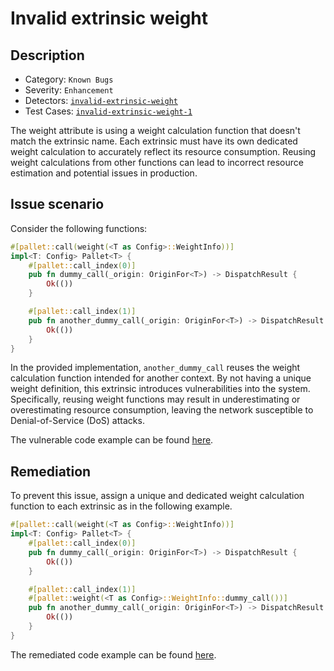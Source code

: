 # Invalid extrinsic weight

## Description

- Category: `Known Bugs`
- Severity: `Enhancement`
- Detectors: [`invalid-extrinsic-weight`](https://github.com/CoinFabrik/scout-audit/tree/main/detectors/substrate-pallets/invalid-extrinsic-weight)
- Test Cases: [`invalid-extrinsic-weight-1`](https://github.com/CoinFabrik/scout-audit/tree/main/test-cases/substrate-pallets/invalid-extrinsic-weight)

The weight attribute is using a weight calculation function that doesn't match the extrinsic name. Each extrinsic must have its own dedicated weight calculation to accurately reflect its resource consumption. Reusing weight calculations from other functions can lead to incorrect resource estimation and potential issues in production.

## Issue scenario

Consider the following functions:

```rust
#[pallet::call(weight(<T as Config>::WeightInfo))]
impl<T: Config> Pallet<T> {
    #[pallet::call_index(0)]
    pub fn dummy_call(_origin: OriginFor<T>) -> DispatchResult {
        Ok(())
    }

    #[pallet::call_index(1)]
    pub fn another_dummy_call(_origin: OriginFor<T>) -> DispatchResult {
        Ok(())
    }
}
```

In the provided implementation, `another_dummy_call` reuses the weight calculation function intended for another context. By not having a unique weight definition, this extrinsic introduces vulnerabilities into the system. Specifically, reusing weight functions may result in underestimating or overestimating resource consumption, leaving the network susceptible to Denial-of-Service (DoS) attacks.

The vulnerable code example can be found [here](https://github.com/CoinFabrik/scout-audit/tree/main/test-cases/substrate-pallets/invalid-extrinsic-weight/vulnerable/vulnerable-1).

## Remediation

To prevent this issue, assign a unique and dedicated weight calculation function to each extrinsic as in the following example.

```rust
#[pallet::call(weight(<T as Config>::WeightInfo))]
impl<T: Config> Pallet<T> {
    #[pallet::call_index(0)]
    pub fn dummy_call(_origin: OriginFor<T>) -> DispatchResult {
        Ok(())
    }

    #[pallet::call_index(1)]
    #[pallet::weight(<T as Config>::WeightInfo::dummy_call())]
    pub fn another_dummy_call(_origin: OriginFor<T>) -> DispatchResult {
        Ok(())
    }
}
```

The remediated code example can be found [here](https://github.com/CoinFabrik/scout-audit/tree/main/test-cases/substrate-pallets/invalid-extrinsic-weight/vulnerable/vulnerable-1).

